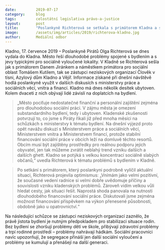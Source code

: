 ```yaml
---
date:         2019-07-17
category:     blog
tags:         celostátní legislativa právo-a-justice
layout:       post
title:        "Poslankyně Richterová se setkala s primátorem Kladna a se zástupci neziskových organizací kvůli problematice bydlení a sociální práce"
image:        /assets/img/articles/2019/richterova-kladno.jpg
author:       Mediální odbor
---
```

 

Kladno, 17. července 2019 – Poslankyně Pirátů Olga Richterová se dnes vydala do Kladna. Město řeší dlouhodobé problémy spojené s bydlením a s jevy typickými pro sociálně vyloučené lokality. V Kladně se Richterová sešla jak s primátorem Danem Jiránkem a náměstkem primátora pro sociální oblast Tomášem Kutilem, tak se zástupci neziskových organizací Člověk v tísni, Azylový dům Kladno a Vějíř. Informace získané při dnešní návštěvě hodlá poslankyně využít v dalších diskusích s ministerstvy práce a sociálních věcí, vnitra a financí. Kladno má dnes několik desítek ubytoven. Kolem dvaceti z nich obývají lidé závislí na doplatcích na bydlení.

> „Město pociťuje nedostatečné finanční a personální zajištění zejména pro dlouhodobou sociální práci.  V zájmu města je omezení substandardního bydlení, tedy i ubytoven. Kladenské zkušenosti potvrzují to, co jsme s Piráty říkali již před mnoha měsíci na schůzkách s ministerstvy k tématu bydlení. Na dnešní výjezd proto opět navážu diskuzí s Ministerstvem práce a sociálních věcí, Ministerstvem vnitra a Ministerstvem financí, protože stabilní financování sociální práce v obcích leží na domluvě těchto resortů. Obcím musí být zajištěny prostředky pro reálnou podporu jejich obyvatel, jen tak můžeme zvrátit neblahý trend vzniku dalších a dalších ghett. Kladno se potýká s velkou koncentrací sociálně slabých občanů,“ uvedla Richterová k tématu problémů s bydlením v Kladně.

> Po setkání s primátorem, který poslankyni podrobně vylíčil aktuální situaci, Richterová projevila optimismus: „Vnímám jako velmi pozitivní, že současné vedení radnice si velmi dobře uvědomuje příčiny a souvislosti vzniku kladenských problémů. Zároveň vidím velkou vůli hledat cesty, jak situaci řešit. Naprostá shoda panovala na nutnosti dlouhodobého financování sociální práce. Diskutovali jsme zejména možnost financování příspěvkem na výkon přenesené působnosti, obdobně jako u opatrovnictví.“

Na následující schůzce se zástupci neziskových organizací zaznělo, že právě jistota bydlení je nutným předpokladem pro stabilizaci situace rodin. Bez bydlení se zhoršují problémy dětí ve škole, přibývají zdravotní problémy a trpí rodinné prostředí – problémy nahrávají hádkám. Sociální pracovníci navíc upozorňují, že segregace přináší jen další sociální vyloučení a problémy se kumulují a přenášejí na další generaci. 

